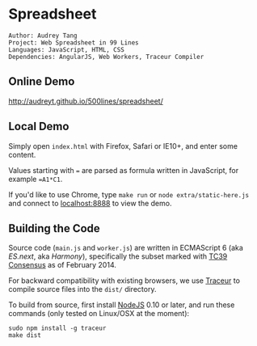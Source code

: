 # Spreadsheet

    Author: Audrey Tang
    Project: Web Spreadsheet in 99 Lines
    Languages: JavaScript, HTML, CSS
    Dependencies: AngularJS, Web Workers, Traceur Compiler

## Online Demo

<http://audreyt.github.io/500lines/spreadsheet/>

## Local Demo

Simply open `index.html` with Firefox, Safari or IE10+, and enter some content.

Values starting with `=` are parsed as formula written in JavaScript, for example `=A1*C1`.

If you'd like to use Chrome, type `make run` or `node extra/static-here.js` and connect to [localhost:8888](http://127.0.0.1:8888/) to view the demo.

## Building the Code

Source code (`main.js` and `worker.js`) are written in ECMAScript 6 (aka _ES.next_, aka _Harmony_), specifically the subset marked with [TC39 Consensus](https://developer.mozilla.org/en-US/docs/Web/JavaScript/ECMAScript_6_support_in_Mozilla) as of February 2014.

For backward compatibility with existing browsers, we use [Traceur](https://github.com/google/traceur-compiler) to compile source files into the `dist/` directory.

To build from source, first install [NodeJS](http://www.nodejs.org/) 0.10 or later, and run these commands (only tested on Linux/OSX at the moment):

    sudo npm install -g traceur
    make dist
